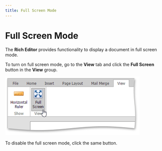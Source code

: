 ```yaml
---
title: Full Screen Mode
---
```

# Full Screen Mode
The **Rich Editor** provides functionality to display a document in full screen mode.

To turn on full screen mode, go to the **View** tab and click the **Full Screen** button in the **View** group.

![EUD_ASPxRichEdit_View_FullScreen](../../../images/img117878.png)

To disable the full screen mode, click the same button.